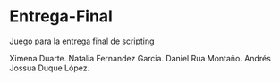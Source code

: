 # Entrega-Final
 Juego para la entrega final de scripting
 
 
Ximena Duarte.
Natalia Fernandez Garcia.
Daniel Rua Montaño.
Andrés Jossua Duque López.
